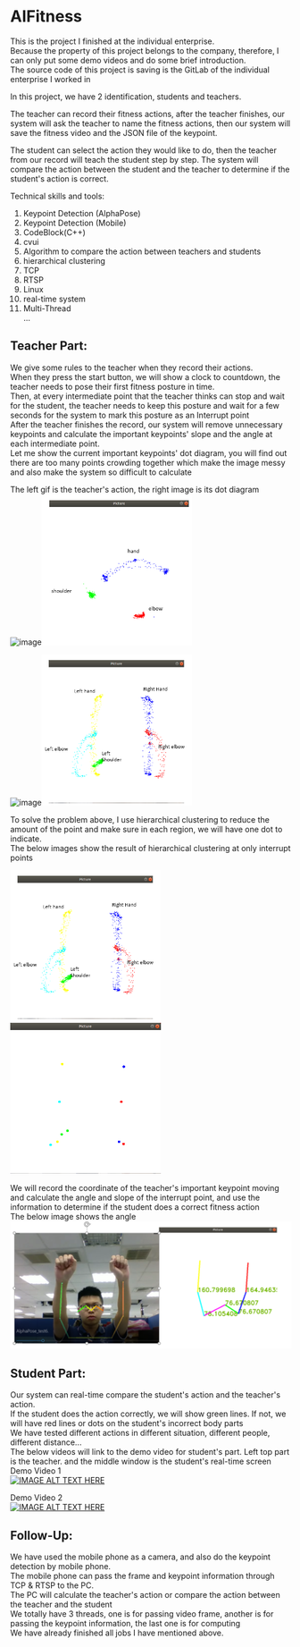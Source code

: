 # AIFitness  
This is the project I finished at the individual enterprise.  
Because the property of this project belongs to the company, therefore, I can only put some demo videos and do some brief introduction.  
The source code of this project is saving is the GitLab of the individual enterprise I worked in  

In this project, we have 2 identification, students and teachers.  
  
The teacher can record their fitness actions, after the teacher finishes, our system will ask the teacher to name the fitness actions, then our system will save the fitness video and the JSON file of the keypoint.  
  
The student can select the action they would like to do, then the teacher from our record will teach the student step by step. The system will compare the action between the student and the teacher to determine if the student's action is correct.  


Technical skills and tools:  
1. Keypoint Detection (AlphaPose)  
2. Keypoint Detection (Mobile)  
3. CodeBlock(C++)  
4. cvui  
5. Algorithm to compare the action between teachers and students  
6. hierarchical clustering  
7. TCP  
8. RTSP  
9. Linux  
10. real-time system  
11. Multi-Thread  
...  
  
  
## Teacher Part:  
We give some rules to the teacher when they record their actions.  
When they press the start button, we will show a clock to countdown, the teacher needs to pose their first fitness posture in time.  
Then, at every intermediate point that the teacher thinks can stop and wait for the student, the teacher needs to keep this posture and wait for a few seconds for the system to mark this posture as an Interrupt point  
After the teacher finishes the record, our system will remove unnecessary keypoints and calculate the important keypoints' slope and the angle at each intermediate point.  
Let me show the current important keypoints' dot diagram, you will find out there are too many points crowding together which make the image messy and also make the system so difficult to calculate  
  
The left gif is the teacher's action, the right image is its dot diagram  
![image](https://github.com/ericleee0119/AIFitness/blob/main/image/curl_resize.gif)![image](https://github.com/ericleee0119/AIFitness/blob/main/image/curl_resize.png)  
  
![image](https://github.com/ericleee0119/AIFitness/blob/main/image/hangOn_resize.gif)![image](https://github.com/ericleee0119/AIFitness/blob/main/image/hangOn_resize.png)  

To solve the problem above, I use hierarchical clustering to reduce the amount of the point and make sure in each region, we will have one dot to indicate.  
The below images show the result of hierarchical clustering at only interrupt points  

![image](https://github.com/ericleee0119/AIFitness/blob/main/image/hangOn_resize.png) ![image](https://github.com/ericleee0119/AIFitness/blob/main/image/hangOn_hier.png)  
  
We will record the coordinate of the teacher's important keypoint moving and calculate the angle and slope of the interrupt point, and use the information to determine if the student does a correct fitness action  
The below image shows the angle  
![image](https://github.com/ericleee0119/AIFitness/blob/main/image/angle.PNG)  
  
  
## Student Part:  
Our system can real-time compare the student's action and the teacher's action.  
If the student does the action correctly, we will show green lines. If not, we will have red lines or dots on the student's incorrect body parts  
We have tested different actions in different situation, different people, different distance...  
The below videos will link to the demo video for student's part. Left top part is the teacher. and the middle window is the student's real-time screen  
Demo Video 1  
[![IMAGE ALT TEXT HERE](https://img.youtube.com/vi/4xrF8aYNxGc/0.jpg)](https://www.youtube.com/watch?v=4xrF8aYNxGc)  

Demo Video 2  
[![IMAGE ALT TEXT HERE](https://img.youtube.com/vi/ZgFXeIFG1uw/0.jpg)](https://www.youtube.com/watch?v=ZgFXeIFG1uw)  

## Follow-Up:  
We have used the mobile phone as a camera, and also do the keypoint detection by mobile phone.  
The mobile phone can pass the frame and keypoint information through TCP & RTSP to the PC.  
The PC will calculate the teacher's action or compare the action between the teacher and the student  
We totally have 3 threads, one is for passing video frame, another is for passing the keypoint information, the last one is for computing  
We have already finished all jobs I have mentioned above.  
